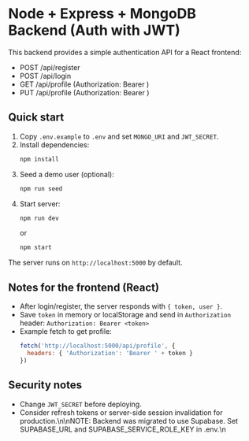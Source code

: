 # Node + Express + MongoDB Backend (Auth with JWT)

This backend provides a simple authentication API for a React frontend:
- POST /api/register
- POST /api/login
- GET /api/profile (Authorization: Bearer <token>)
- PUT /api/profile (Authorization: Bearer <token>)

## Quick start

1. Copy `.env.example` to `.env` and set `MONGO_URI` and `JWT_SECRET`.
2. Install dependencies:
   ```bash
   npm install
   ```
3. Seed a demo user (optional):
   ```bash
   npm run seed
   ```
4. Start server:
   ```bash
   npm run dev
   ```
   or
   ```bash
   npm start
   ```

The server runs on `http://localhost:5000` by default.

## Notes for the frontend (React)
- After login/register, the server responds with `{ token, user }`.
- Save `token` in memory or localStorage and send in `Authorization` header:
  `Authorization: Bearer <token>`
- Example fetch to get profile:
  ```js
  fetch('http://localhost:5000/api/profile', {
    headers: { 'Authorization': 'Bearer ' + token }
  })
  ```

## Security notes
- Change `JWT_SECRET` before deploying.
- Consider refresh tokens or server-side session invalidation for production.\n\nNOTE: Backend was migrated to use Supabase. Set SUPABASE_URL and SUPABASE_SERVICE_ROLE_KEY in .env.\n